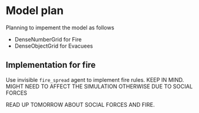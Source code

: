 # Model plan

Planning to impement the model as follows

* DenseNumberGrid for Fire
* DenseObjectGrid for Evacuees

## Implementation for fire

Use invisible `fire_spread` agent to implement fire rules. KEEP IN MIND. MIGHT NEED TO AFFECT THE SIMULATION OTHERWISE DUE TO SOCIAL FORCES

READ UP TOMORROW ABOUT SOCIAL FORCES AND FIRE.
